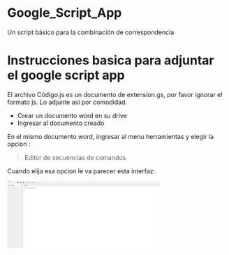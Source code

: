 # Google_Script_App
Un script básico para la combinación de correspondencia

# Instrucciones basica para adjuntar el google script app

El archivo Código.js es un documento de extension.gs, por favor ignorar el formato js.
Lo adjunte asi por comodidad.

- Crear un documento word en su drive
- Ingresar al documento creado

En el mismo documento word, ingresar al menu herramientas y elegir la opcion :

> Editor de secuencias de comandos

Cuando elija esa opcion le va parecer esta interfaz:

<img src="https://github.com/josePsauco/Img/blob/master/image.png" width="350"/>
